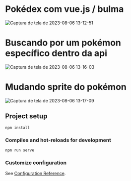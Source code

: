 # Pokédex com vue.js / bulma

![Captura de tela de 2023-08-06 13-12-51](https://github.com/k4uan2/pokedex-com-vue.js/assets/131841097/3836c5ca-1c0d-4b85-be15-221e413a8331)

# Buscando por um pokémon específico dentro da api
![Captura de tela de 2023-08-06 13-16-03](https://github.com/k4uan2/pokedex-com-vue.js/assets/131841097/b56a99db-a953-4f87-a7aa-e2dee47b5d2e)

# Mudando sprite do pokémon
![Captura de tela de 2023-08-06 13-17-09](https://github.com/k4uan2/pokedex-com-vue.js/assets/131841097/e1535a5a-60c5-4da0-a0f1-a92ef03590dc)


## Project setup
```
npm install
```

### Compiles and hot-reloads for development
```
npm run serve
```

### Customize configuration
See [Configuration Reference](https://cli.vuejs.org/config/).
